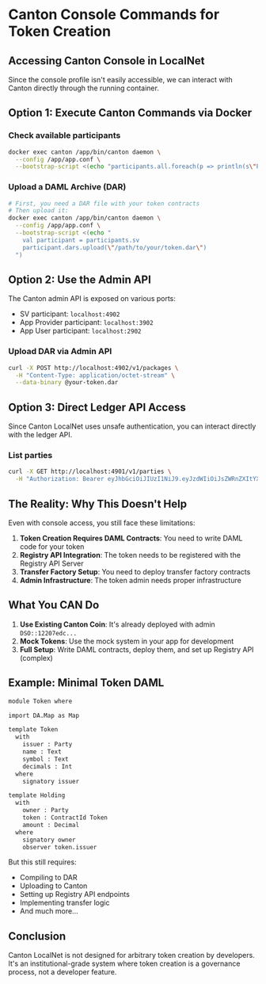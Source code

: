 # Canton Console Commands for Token Creation

## Accessing Canton Console in LocalNet

Since the console profile isn't easily accessible, we can interact with Canton directly through the running container.

## Option 1: Execute Canton Commands via Docker

### Check available participants

```bash
docker exec canton /app/bin/canton daemon \
  --config /app/app.conf \
  --bootstrap-script <(echo "participants.all.foreach(p => println(s\"Participant: ${p.name}\"))")
```

### Upload a DAML Archive (DAR)

```bash
# First, you need a DAR file with your token contracts
# Then upload it:
docker exec canton /app/bin/canton daemon \
  --config /app/app.conf \
  --bootstrap-script <(echo "
    val participant = participants.sv
    participant.dars.upload(\"/path/to/your/token.dar\")
  ")
```

## Option 2: Use the Admin API

The Canton admin API is exposed on various ports:

- SV participant: `localhost:4902`
- App Provider participant: `localhost:3902`
- App User participant: `localhost:2902`

### Upload DAR via Admin API

```bash
curl -X POST http://localhost:4902/v1/packages \
  -H "Content-Type: application/octet-stream" \
  --data-binary @your-token.dar
```

## Option 3: Direct Ledger API Access

Since Canton LocalNet uses unsafe authentication, you can interact directly with the ledger API.

### List parties

```bash
curl -X GET http://localhost:4901/v1/parties \
  -H "Authorization: Bearer eyJhbGciOiJIUzI1NiJ9.eyJzdWIiOiJsZWRnZXItYXBpLXVzZXIiLCJhdWQiOiJodHRwczovL2NhbnRvbi5uZXR3b3JrLmdsb2JhbCIsImlhdCI6MTcwMDAwMDAwMCwiZXhwIjoyMDAwMDAwMDAwLCJpc3MiOiJ1bnNhZmUtYXV0aCJ9.example"
```

## The Reality: Why This Doesn't Help

Even with console access, you still face these limitations:

1. **Token Creation Requires DAML Contracts**: You need to write DAML code for your token
2. **Registry API Integration**: The token needs to be registered with the Registry API Server
3. **Transfer Factory Setup**: You need to deploy transfer factory contracts
4. **Admin Infrastructure**: The token admin needs proper infrastructure

## What You CAN Do

1. **Use Existing Canton Coin**: It's already deployed with admin `DSO::12207edc...`
2. **Mock Tokens**: Use the mock system in your app for development
3. **Full Setup**: Write DAML contracts, deploy them, and set up Registry API (complex)

## Example: Minimal Token DAML

```daml
module Token where

import DA.Map as Map

template Token
  with
    issuer : Party
    name : Text
    symbol : Text
    decimals : Int
  where
    signatory issuer

template Holding
  with
    owner : Party
    token : ContractId Token
    amount : Decimal
  where
    signatory owner
    observer token.issuer
```

But this still requires:

- Compiling to DAR
- Uploading to Canton
- Setting up Registry API endpoints
- Implementing transfer logic
- And much more...

## Conclusion

Canton LocalNet is not designed for arbitrary token creation by developers. It's an institutional-grade system where token creation is a governance process, not a developer feature.
